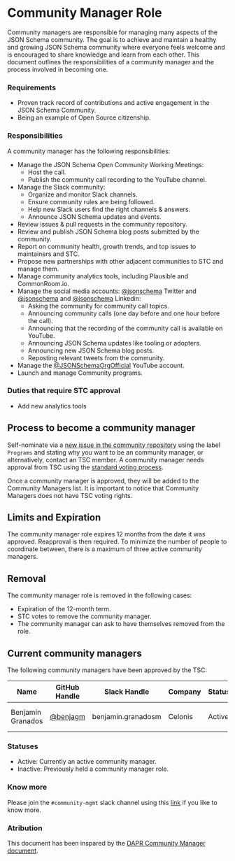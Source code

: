 # Community Manager Role

Community managers are responsible for managing many aspects of the JSON Schema community. The goal is to achieve and maintain a healthy and growing JSON Schema community where everyone feels welcome and is encouraged to share knowledge and learn from each other. This document outlines the responsibilities of a community manager and the process involved in becoming one.

### Requirements

* Proven track record of contributions and active engagement in the JSON Schema Community.
* Being an example of Open Source citizenship.

### Responsibilities

A community manager has the following responsibilities:

* Manage the JSON Schema Open Community Working Meetings:
   * Host the call.
   * Publish the community call recording to the YouTube channel.
* Manage the Slack community:
   * Organize and monitor Slack channels.
   * Ensure community rules are being followed.
   * Help new Slack users find the right channels & answers.
   * Announce JSON Schema updates and events.
* Review issues & pull requests in the community repository.
* Review and publish JSON Schema blog posts submitted by the community.
* Report on community health, growth trends, and top issues to maintainers and STC.
* Propose new partnerships with other adjacent communities to STC and manage them.
* Manage community analytics tools, including Plausible and CommonRoom.io.
* Manage the social media accounts: [@jsonschema](https://twitter.com/jsonschema) Twitter and [@jsonschema](https://twitter.com/jsonschema) and [@jsonschema](https://www.linkedin.com/company/jsonschema) Linkedin:
   * Asking the community for community call topics.
   * Announcing community calls (one day before and one hour before the call).
   * Announcing that the recording of the community call is available on YouTube.
   * Announcing JSON Schema updates like tooling or adopters.
   * Announcing new JSON Schema blog posts.
   * Reposting relevant tweets from the community.
* Manage the [@JSONSchemaOrgOfficial](https://www.youtube.com/@JSONSchemaOrgOfficial) YouTube account.
* Launch and manage Community programs.

### Duties that require STC approval

* Add new analytics tools

## Process to become a community manager

Self-nominate via a [new issue in the community repository](https://github.com/json-schema-org/community/issues/new) using the label `Programs` and stating why you want to be an community manager, or alternatively, contact an TSC member. A community manager needs approval from TSC using the [standard voting process](https://github.com/json-schema-org/community/blob/main/GOVERNANCE.md#decision-making-via-vote). 

Once a community manager is approved, they will be added to the Community Managers list. It is important to notice that Community Managers does not have TSC voting rights.

## Limits and Expiration

The community manager role expires 12 months from the date it was approved. Reapproval is then required. To minimize the number of people to coordinate between, there is a maximum of three active community managers. 

## Removal

The community manager role is removed in the following cases:
* Expiration of the 12-month term.
* STC votes to remove the community manager.
* The community manager can ask to have themselves removed from the role. 

## Current community managers
The following community managers have been approved by the TSC:

| Name | GitHub Handle | Slack Handle | Company | Status | Timezone | Term Start | Term End |
| - | - | -  | - | - | - | - | -
| Benjamin Granados | [@benjagm](https://github.com/benjagm) | benjamin.granadosm | Celonis | Active | UTC+2/CET | Dec 1st, 2023 | Dec 1st, 2024

### Statuses
   * Active: Currently an active community manager.
   * Inactive: Previously held a community manager role.

### Know more 

Please join the `#community-mgmt` slack channel using this [link](#community-mgmt) if you like to know more.

### Atribution

This document has been inspared by the [DAPR Community Manager document](https://github.com/dapr/community/blob/master/COMMUNITY-MANAGER.md).